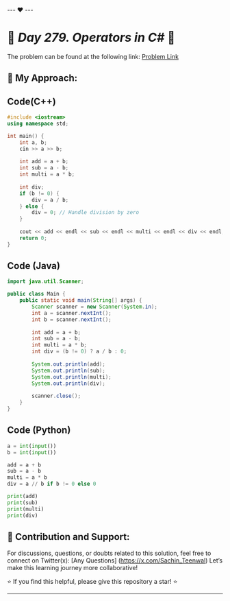 --- ❤️ ---

# 🚀 _Day 279. Operators in C#_ 🧠


The problem can be found at the following link: [Problem Link](https://www.interviewbit.com/problems/operators-in-c/)

## 🎯 **My Approach:**


## Code(C++)
```cpp
#include <iostream>
using namespace std;

int main() {
    int a, b;
    cin >> a >> b;
    
    int add = a + b;
    int sub = a - b;
    int multi = a * b;
    
    int div;
    if (b != 0) {
        div = a / b;
    } else {
        div = 0; // Handle division by zero
    }
    
    cout << add << endl << sub << endl << multi << endl << div << endl;
    return 0;
}
```

## Code (Java)

```java
import java.util.Scanner;

public class Main {
    public static void main(String[] args) {
        Scanner scanner = new Scanner(System.in);
        int a = scanner.nextInt();
        int b = scanner.nextInt();
        
        int add = a + b;
        int sub = a - b;
        int multi = a * b;
        int div = (b != 0) ? a / b : 0;
        
        System.out.println(add);
        System.out.println(sub);
        System.out.println(multi);
        System.out.println(div);
        
        scanner.close();
    }
}
```

## Code (Python)

```python
a = int(input())
b = int(input())

add = a + b
sub = a - b
multi = a * b
div = a // b if b != 0 else 0

print(add)
print(sub)
print(multi)
print(div)
```



## 🎯 **Contribution and Support:**

For discussions, questions, or doubts related to this solution, feel free to connect on Twitter(x): [Any Questions] (https://x.com/Sachin_Teenwal) Let’s make this learning journey more collaborative!

⭐ If you find this helpful, please give this repository a star! ⭐

---

